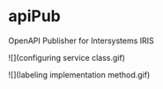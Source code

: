 # apiPub
OpenAPI Publisher for Intersystems IRIS

![](configuring service class.gif)

![](labeling implementation method.gif)